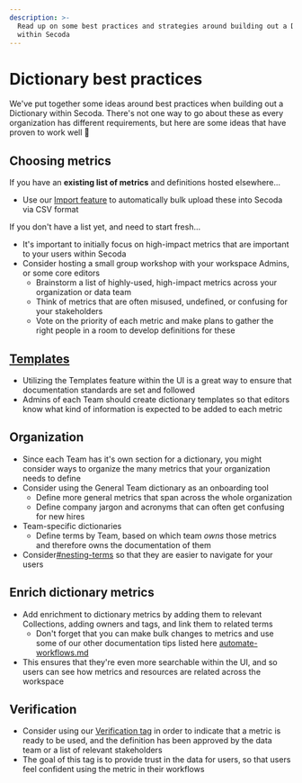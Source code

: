 ```yaml
---
description: >-
  Read up on some best practices and strategies around building out a Dictionary
  within Secoda
---
```


# Dictionary best practices

We've put together some ideas around best practices when building out a Dictionary within Secoda. There's not one way to go about these as every organization has different requirements, but here are some ideas that have proven to work well :rocket:

## Choosing metrics

If you have an **existing list of metrics** and definitions hosted elsewhere...

* Use our [Import feature](../../resource-and-metadata-management/import-and-export-data.md#importing-metadata-into-secoda) to automatically bulk upload these into Secoda via CSV format

If you don't have a list yet, and need to start fresh...

* It's important to initially focus on high-impact metrics that are important to your users within Secoda
* Consider hosting a small group workshop with your workspace Admins, or some core editors
  * Brainstorm a list of highly-used, high-impact metrics across your organization or data team
  * Think of metrics that are often misused, undefined, or confusing for your stakeholders
  * Vote on the priority of each metric and make plans to gather the right people in a room to develop definitions for these

## [Templates](../../features/ask-questions-in-secoda/templates.md)

* Utilizing the Templates feature within the UI is a great way to ensure that documentation standards are set and followed
* Admins of each Team should create dictionary templates so that editors know what kind of information is expected to be added to each metric

## Organization

* Since each Team has it's own section for a dictionary, you might consider ways to organize the many metrics that your organization needs to define
* Consider using the General Team dictionary as an onboarding tool&#x20;
  * Define more general metrics that span across the whole organization&#x20;
  * Define company jargon and acronyms that can often get confusing for new hires
* Team-specific dictionaries
  * Define terms by Team, based on which team _owns_ those metrics and therefore owns the documentation of them
* Consider[#nesting-terms](../../features/metrics/#nesting-terms "mention") so that they are easier to navigate for your users

## Enrich dictionary metrics

* Add enrichment to dictionary metrics by adding them to relevant Collections, adding owners and tags, and link them to related terms
  * Don't forget that you can make bulk changes to metrics and use some of our other documentation tips listed here [automate-workflows.md](automate-workflows.md "mention")
* This ensures that they're even more searchable within the UI, and so users can see how metrics and resources are related across the workspace

## Verification

* Consider using our [Verification tag](../../resource-and-metadata-management/tags/verified-tag.md) in order to indicate that a metric is ready to be used, and the definition has been approved by the data team or a list of relevant stakeholders
* The goal of this tag is to provide trust in the data for users, so that users feel confident using the metric in their workflows
